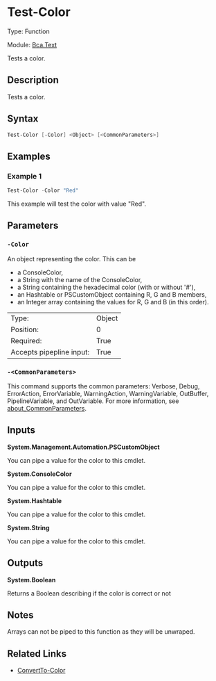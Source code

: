# Test-Color

Type: Function

Module: [Bca.Text](../ReadMe.md)

Tests a color.
## Description
Tests a color.
## Syntax
```powershell
Test-Color [-Color] <Object> [<CommonParameters>]
```
## Examples
### Example 1
```powershell
Test-Color -Color "Red"
```
This example will test the color with value "Red".
## Parameters
### `-Color`
An object representing the color.
This can be
  - a ConsoleColor,
  - a String with the name of the ConsoleColor,
  - a String containing the hexadecimal color (with or without '#'),
  - an Hashtable or PSCustomObject containing R, G and B members,
  - an Integer array containing the values for R, G and B (in this order).

| | |
|:-|:-|
|Type:|Object|
|Position:|0|
|Required:|True|
|Accepts pipepline input:|True|

### `-<CommonParameters>`
This command supports the common parameters: Verbose, Debug, ErrorAction, ErrorVariable, WarningAction, WarningVariable, OutBuffer, PipelineVariable, and OutVariable.
For more information, see [about_CommonParameters](https:/go.microsoft.com/fwlink/?LinkID=113216).
## Inputs

**System.Management.Automation.PSCustomObject**

You can pipe a value for the color to this cmdlet.

**System.ConsoleColor**

You can pipe a value for the color to this cmdlet.

**System.Hashtable**

You can pipe a value for the color to this cmdlet.

**System.String**

You can pipe a value for the color to this cmdlet.
## Outputs

**System.Boolean**

Returns a Boolean describing if the color is correct or not
## Notes
Arrays can not be piped to this function as they will be unwraped.
## Related Links
- [ConvertTo-Color](ConvertTo-Color.md)
